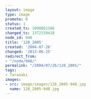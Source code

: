 ```yaml
---
layout: image
type: image
promote: 0
status: 1
created_ts: 1090862166
changed_ts: 1372159418
node_id: 948
title: '128_2805'
created: '2004-07-26'
changed: '2013-06-25'
redirect_from:
- "/node/948/"
permalink: "/2004/07/26/128_2805/"
tags:
- Taranaki
images:
- src: image/images/128_2805-948.jpg
  name: 128_2805-948.jpg
---
```


